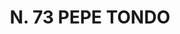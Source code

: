 ---
title: "N. 73 PEPE TONDO"
plant-name: "N. 73"
plant-number: "073"
plant-img1: "/assets/img/plant073_verso.jpg"
plant-img2: "/assets/img/plant073.jpg"
plant-xml: "/assets/xml/plant073.xml"
plant-title: "N. 73 PEPE TONDO"
plant-taxon-link: ""
plant-taxon-content: ""
layout: single-xml
---